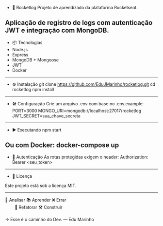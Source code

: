 - 🚀 Rocketlog
Projeto de aprendizado da plataforma Rocketseat.

Aplicação de registro de logs com autenticação JWT e integração com MongoDB.
-------------------------------
- 📦 Tecnologias
- Node.js
- Express
- MongoDB + Mongoose
- JWT
- Docker
-------------------------------
- ⚙️ Instalação
git clone https://github.com/EduJMarinho/rocketlog.git
cd rocketlog
npm install

-------------------------------
- 🛠️ Configuração
Crie um arquivo .env com base no .env.example:
PORT=3000
MONGO_URI=mongodb://localhost:27017/rocketlog
JWT_SECRET=sua_chave_secreta

-------------------------------
- ▶️ Executando
npm start


Ou com Docker:
docker-compose up
-------------------------------

- 🔐 Autenticação
As rotas protegidas exigem o header:
Authorization: Bearer <seu_token>


------------------------------------

- 📄 Licença

Este projeto está sob a licença MIT.

------------------------------------

🧠 Analisar 📚 Aprender ❌ Errar  
   🔁 Refatorar  🛠️ Construir  
          
→ Esse é o caminho do Dev. — Edu Marinho



